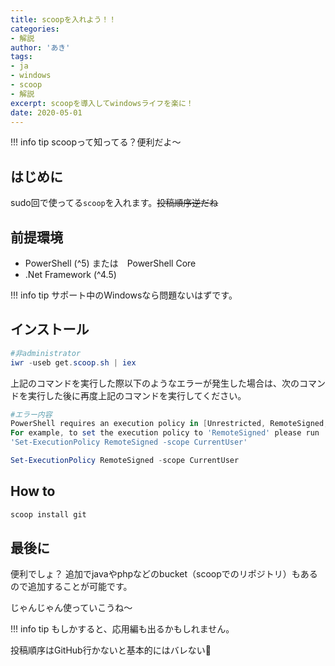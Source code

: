 ```yaml
---
title: scoopを入れよう！！
categories:
- 解説
author: 'あき'
tags:
- ja
- windows
- scoop
- 解説
excerpt: scoopを導入してwindowsライフを楽に！
date: 2020-05-01
---
```


<!-- markdownlint-disable MD033 -->

<!-- more -->

!!! info tip
    scoopって知ってる？便利だよ～


<!-- toc -->

## はじめに

sudo回で使ってる``scoop``を入れます。~~投稿順序逆だね~~

## 前提環境

- PowerShell (^5) または　PowerShell Core
- .Net Framework (^4.5)

!!! info tip
    サポート中のWindowsなら問題ないはずです。


## インストール

```powershell
#非administrator
iwr -useb get.scoop.sh | iex
```

上記のコマンドを実行した際以下のようなエラーが発生した場合は、次のコマンドを実行した後に再度上記のコマンドを実行してください。

```powershell
#エラー内容
PowerShell requires an execution policy in [Unrestricted, RemoteSigned, ByPass] to run Scoop.
For example, to set the execution policy to 'RemoteSigned' please run :
'Set-ExecutionPolicy RemoteSigned -scope CurrentUser'
```

```powershell
Set-ExecutionPolicy RemoteSigned -scope CurrentUser
```

## How to

```powershell
scoop install git
```

## 最後に

便利でしょ？
追加でjavaやphpなどのbucket（scoopでのリポジトリ）もあるので追加することが可能です。

じゃんじゃん使っていこうね～

!!! info tip
    もしかすると、応用編も出るかもしれません。

~~<div v-twemoji>投稿順序はGitHub行かないと基本的にはバレない:thinking:</div>~~
